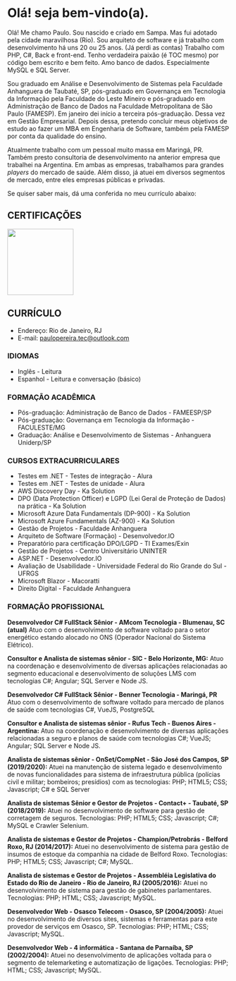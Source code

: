 # Olá! seja bem-vindo(a).
Olá! Me chamo Paulo. Sou nascido e criado em Sampa. Mas fui adotado pela cidade maravilhosa (Rio). Sou arquiteto de software e já trabalho com desenvolvimento há uns 20 ou 25 anos. (Já perdi as contas) Trabalho com PHP, C#, Back e front-end. Tenho verdadeira paixão (é TOC mesmo) por código bem escrito e bem feito. Amo banco de dados. Especialmente MySQL e SQL Server.

Sou graduado em Análise e Desenvolvimento de Sistemas pela Faculdade Anhanguera de Taubaté, SP, pós-graduado em Governança em Tecnologia da Informação pela Faculdade do Leste Mineiro e pós-graduado em Administração de Banco de Dados na Faculdade Metropolitana de São Paulo (FAMESP). Em janeiro dei início a terceira pós-graduação. Dessa vez em Gestão Empresarial. Depois dessa, pretendo concluir meus objetivos de estudo ao fazer um MBA em Engenharia de Software, também pela FAMESP por conta da qualidade do ensino.

Atualmente trabalho com um pessoal muito massa em Maringá, PR. Também presto consultoria de desenvolvimento na anterior empresa que trabalhei na Argentina. Em ambas as empresas, trabalhamos para grandes _players_ do mercado de saúde. Além disso, já atuei em diversos segmentos de mercado, entre eles empresas públicas e privadas.

Se quiser saber mais, dá uma conferida no meu currículo abaixo:

## CERTIFICAÇÕES
<a href="https://www.credly.com/badges/3a39b5e3-9ef1-45b5-868d-520d602123dd/public_url" target="_blank">
<img src="https://user-images.githubusercontent.com/51684821/159574487-b36919ab-465f-4a8a-b88f-f9efe99363db.png" width="150"/>
</a>
  
## CURRÍCULO
- Endereço: Rio de Janeiro, RJ
- E-mail: paulopereira.tec@outlook.com

### IDIOMAS
- Inglês - Leitura
- Espanhol - Leitura e conversação (básico)

### FORMAÇÃO ACADÊMICA
- Pós-graduação: Administração de Banco de Dados - FAMEESP/SP
- Pós-graduação: Governança em Tecnologia da Informação - FACULESTE/MG
- Graduação: Análise e Desenvolvimento de Sistemas - Anhanguera Uniderp/SP

### CURSOS EXTRACURRICULARES
- Testes em .NET - Testes de integração - Alura
- Testes em .NET - Testes de unidade - Alura
- AWS Discovery Day - Ka Solution
- DPO (Data Protection Officer) e LGPD (Lei Geral de Proteção de Dados) na prática - Ka Solution
- Microsoft Azure Data Fundamentals (DP-900) - Ka Solution
- Microsoft Azure Fundamentals (AZ-900) - Ka Solution
- Gestão de Projetos - Faculdade Anhanguera
- Arquiteto de Software (Formação) - Desenvolvedor.IO
- Preparatório para certificação DPO/LGPD - TI Exames/Exin
- Gestão de Projetos - Centro Universitário UNINTER
- ASP.NET - Desenvolvedor.IO
- Avaliação de Usabilidade - Universidade Federal do Rio Grande do Sul - UFRGS
- Microsoft Blazor - Macoratti
- Direito Digital - Faculdade Anhanguera

### FORMAÇÃO PROFISSIONAL
**Desenvolvedor C# FullStack Sênior - AMcom Tecnologia - Blumenau, SC (atual)**
Atuo com o desenvolvimento de software voltado para o setor energético estando alocado no ONS (Operador Nacional do Sistema Elétrico).

**Consultor e Analista de sistemas sênior - SIC - Belo Horizonte, MG:**
Atuo na coordenação e desenvolvimento de diversas aplicações relacionadas ao segmento educacional e desenvolvimento de soluções LMS com tecnologias C#; Angular; SQL Server e Node JS.

**Desenvolvedor C# FullStack Sênior - Benner Tecnologia - Maringá, PR**
Atuo com o desenvolvimento de software voltado para  mercado de planos de saúde com tecnologias C#, VueJS, PostgreSQL

**Consultor e Analista de sistemas sênior - Rufus Tech - Buenos Aires - Argentina:**
Atuo na coordenação e desenvolvimento de diversas aplicações relacionadas a seguro e planos de saúde com tecnologias C#; VueJS; Angular; SQL Server e Node JS.

**Analista de sistemas sênior - OnSet/CompNet - São José dos Campos, SP (2019/2020):**
Atuei na manutenção de sistema legado e desenvolvimento de novas funcionalidades para sistema de infraestrutura pública (polícias civil e militar; bombeiros; presídios) com
as tecnologias: PHP; HTML5; CSS; Javascript; C# e SQL Server

**Analista de sistemas Sênior e Gestor de Projetos - Contact+ - Taubaté, SP (2018/2019):**
Atuei no desenvolvimento de software para gestão de corretagem de seguros. Tecnologias: PHP; HTML5; CSS; Javascript; C#; MySQL e Crawler Selenium.

**Analista de sistemas e Gestor de Projetos - Champion/Petrobrás - Belford Roxo, RJ (2014/2017):**
Atuei no desenvolvimento de sistema para gestão de insumos de estoque da companhia na cidade de Belford Roxo. Tecnologias: PHP; HTML5; CSS; Javascript; C#; MySQL.

**Analista de sistemas e Gestor de Projetos - Assembléia Legislativa do Estado do Rio de Janeiro - Rio de Janeiro, RJ (2005/2016):**
Atuei no desenvolvimento de sistema para gestão de gabinetes parlamentares. Tecnologias: PHP; HTML; CSS; Javascript; MySQL.

**Desenvolvedor Web - Osasco Telecom - Osasco, SP (2004/2005):**
Atuei no desenvolvimento de diversos sites, sistemas e ferramentas para este provedor de serviços em Osasco, SP. Tecnologias: PHP; HTML; CSS; Javascript; MySQL.

**Desenvolvedor Web - 4 informática - Santana de Parnaíba, SP (2002/2004):**
Atuei no desenvolvimento de aplicações voltada para o segmento de telemarketing e automatização de ligações. Tecnologias: PHP; HTML; CSS; Javascript; MySQL.
